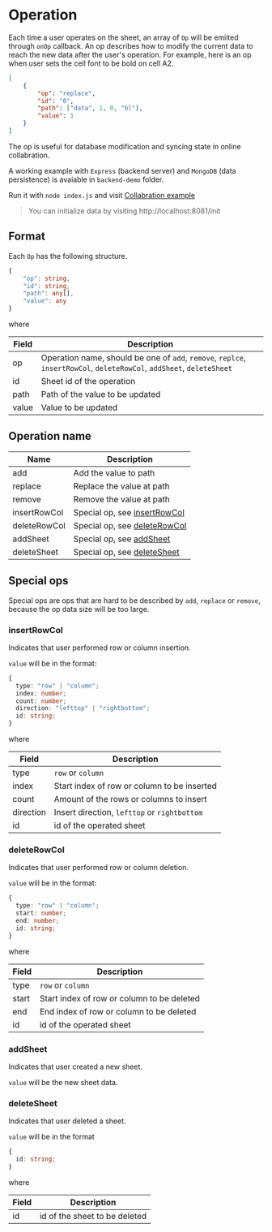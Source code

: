 # Operation

Each time a user operates on the sheet, an array of `Op` will be emiited through `onOp` callback. An op describes how to modify the current data to reach the new data after the user's operation. For example, here is an op when user sets the cell font to be bold on cell A2.

```json
[
    {
        "op": "replace",
        "id": "0",
        "path": ["data", 1, 0, "bl"],
        "value": 1
    }
]
```

The op is useful for database modification and syncing state in online collabration.

A working example with `Express` (backend server) and `MongoDB` (data persistence) is avaiable in `backend-demo` folder.

Run it with `node index.js` and visit [Collabration example](https://ruilisi.github.io/netax-sheet-demo/?path=/story/collabration--example)

> You can initialize data by visiting http://localhost:8081/init

## Format

Each `Op` has the following structure.

```ts
{
    "op": string,
    "id": string,
    "path": any[],
    "value": any
}
```

where

| Field | Description |
| ----- | ----------- |
| op | Operation name, should be one of `add`, `remove`, `replce`, `insertRowCol`, `deleteRowCol`, `addSheet`, `deleteSheet` |
| id | Sheet id of the operation |
| path | Path of the value to be updated |
| value | Value to be updated |


## Operation name

| Name | Description |
| ----- | ----------- |
| add | Add the value to path |
| replace | Replace the value at path |
| remove | Remove the value at path |
| insertRowCol | Special op, see [insertRowCol](#insertrowcol) |
| deleteRowCol | Special op, see [deleteRowCol](#deleterowcol) |
| addSheet | Special op, see [addSheet](#addsheet) |
| deleteSheet | Special op, see [deleteSheet](#deletesheet) |


## Special ops

Special ops are ops that are hard to be described by `add`, `replace` or `remove`, because the op data size will be too large.

### insertRowCol

Indicates that user performed row or column insertion.

`value` will be in the format:

```ts
{
  type: "row" | "column";
  index: number;
  count: number;
  direction: "lefttop" | "rightbottom";
  id: string;
}
```

where

| Field | Description |
| ----- | ----------- |
| type | `row` or `column` |
| index | Start index of row or column to be inserted |
| count | Amount of the rows or columns to insert |
| direction | Insert direction, `lefttop` or `rightbottom` |
| id | id of the operated sheet |

### deleteRowCol

Indicates that user performed row or column deletion.

`value` will be in the format:

```ts
{
  type: "row" | "column";
  start: number;
  end: number;
  id: string;
}
```

where

| Field | Description |
| ----- | ----------- |
| type | `row` or `column` |
| start | Start index of row or column to be deleted |
| end | End index of row or column to be deleted |
| id | id of the operated sheet |

### addSheet

Indicates that user created a new sheet.

`value` will be the new sheet data.

### deleteSheet

Indicates that user deleted a sheet.

`value` will be in the format

```ts
{
  id: string;
}
```

where

| Field | Description |
| ----- | ----------- |
| id | id of the sheet to be deleted |